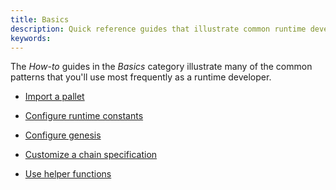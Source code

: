 ```yaml
---
title: Basics
description: Quick reference guides that illustrate common runtime development patterns.
keywords:
---
```


The _How-to_ guides in the _Basics_ category illustrate many of the common patterns that you'll use most frequently as a runtime developer.

- [Import a pallet](/reference/how-to-guides/basics/import-a-pallet/)

- [Configure runtime constants](/reference/how-to-guides/basics/configure-runtime-constants/)

- [Configure genesis](/reference/how-to-guides/basics/configure-genesis-state)

- [Customize a chain specification](/reference/how-to-guides/basics/customize-a-chain-specification)

- [Use helper functions](/reference/how-to-guides/basics/use-helper-functions)

<!--
- [Mint basic tokens](/reference/how-to-guides/basics/mint-basic-tokens/)
-->
